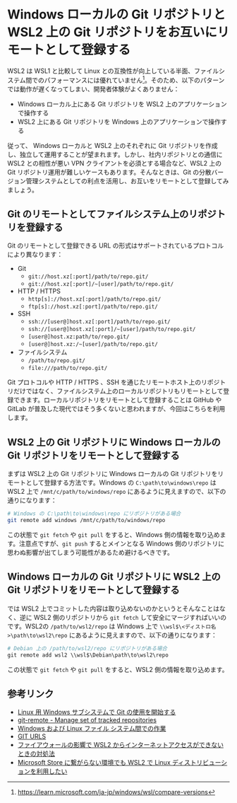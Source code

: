 # Windows ローカルの Git リポジトリと WSL2 上の Git リポジトリをお互いにリモートとして登録する

WSL2 は WSL1 と比較して Linux との互換性が向上している半面、ファイルシステム間でのパフォーマンスには優れていません[^1]。そのため、以下のパターンでは動作が遅くなってしまい、開発者体験がよくありません：

[^1]: https://learn.microsoft.com/ja-jp/windows/wsl/compare-versions

* Windows ローカル上にある Git リポジトリを WSL2 上のアプリケーションで操作する
* WSL2 上にある Git リポジトリを Windows 上のアプリケーションで操作する

従って、 Windows ローカルと WSL2 上のそれぞれに Git リポジトリを作成し、独立して運用することが望まれます。しかし、社内リポジトリとの通信に WSL2 との相性が悪い VPN クライアントを必須とする場合など、WSL2 上の Git リポジトリ運用が難しいケースもあります。そんなときは、Git の分散バージョン管理システムとしての利点を活用し、お互いをリモートとして登録してみましょう。

## Git のリモートとしてファイルシステム上のリポジトリを登録する

Git のリモートとして登録できる URL の形式はサポートされているプロトコルにより異なります：

* Git
  * `git://host.xz[:port]/path/to/repo.git/`
  * `git://host.xz[:port]/~[user]/path/to/repo.git/`
* HTTP / HTTPS
  * `http[s]://host.xz[:port]/path/to/repo.git/`
  * `ftp[s]://host.xz[:port]/path/to/repo.git/`
* SSH
  * `ssh://[user@]host.xz[:port]/path/to/repo.git/`
  * `ssh://[user@]host.xz[:port]/~[user]/path/to/repo.git/`
  * `[user@]host.xz:path/to/repo.git/`
  * `[user@]host.xz:/~[user]/path/to/repo.git/`
* ファイルシステム
  * `/path/to/repo.git/`
  * `file:///path/to/repo.git/`

Git プロトコルや HTTP / HTTPS 、SSH を通じたリモートホスト上のリポジトリだけではなく、ファイルシステム上のローカルリポジトリもリモートとして登録できます。ローカルリポジトリをリモートとして登録することは GitHub や GitLab が普及した現代ではそう多くないと思われますが、今回はこちらを利用します。

## WSL2 上の Git リポジトリに Windows ローカルの Git リポジトリをリモートとして登録する

まずは WSL2 上の Git リポジトリに Windows ローカルの Git リポジトリをリモートとして登録する方法です。Windows の `C:\path\to\windows\repo` は WSL2 上で `/mnt/c/path/to/windows/repo` にあるように見えますので、以下の通りになります：

```bash
# Windows の C:\path\to\windows\repo にリポジトリがある場合
git remote add windows /mnt/c/path/to/windows/repo
```

この状態で `git fetch` や `git pull` をすると、Windows 側の情報を取り込めます。注意点ですが、`git push` するとメインとなる Windows 側のリポジトリに思わぬ影響が出てしまう可能性があるため避けるべきです。

## Windows ローカルの Git リポジトリに WSL2 上の Git リポジトリをリモートとして登録する

では WSL2 上でコミットした内容は取り込めないのかというとそんなことはなく、逆に WSL2 側のリポジトリから `git fetch` して安全にマージすればいいのです。WSL2の `/path/to/wsl2/repo` は Windows 上で `\\wsl$\<ディストロ名>\path\to\wsl2\repo` にあるように見えますので、以下の通りになります：

```powershell
# Debian 上の /path/to/wsl2/repo にリポジトリがある場合
git remote add wsl2 \\wsl$\Debian\path\to\wsl2\repo
```

この状態で `git fetch` や `git pull` をすると、WSL2 側の情報を取り込めます。

## 参考リンク

* [Linux 用 Windows サブシステムで Git の使用を開始する](https://learn.microsoft.com/ja-jp/windows/wsl/tutorials/wsl-git)
* [git-remote - Manage set of tracked repositories](https://git-scm.com/docs/git-remote)
* [Windows および Linux ファイル システム間での作業](https://learn.microsoft.com/ja-jp/windows/wsl/filesystems)
* [GIT URLS](https://git-scm.com/docs/git-fetch#_git_urls)
* [ファイアウォールの影響で WSL2 からインターネットアクセスができないときの対処法](https://qiita.com/yokra9/items/6cf0068557ff62afb551)
* [Microsoft Store に繋がらない環境でも WSL2 で Linux ディストリビューションを利用したい](https://qiita.com/yokra9/items/e25fb4f459e6bd620a8d)
